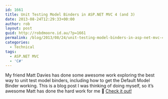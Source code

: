 ```yaml
---
id: 1661
title: Unit Testing Model Binders in ASP.NET MVC 4 (and 3)
date: 2013-08-24T12:29:33+00:00
author: rob
layout: post
guid: http://robdmoore.id.au/?p=1661
permalink: /blog/2013/08/24/unit-testing-model-binders-in-asp-net-mvc-4-and-3/
categories:
  - Technical
tags:
  - ASP.NET MVC
  - 'C#'
---
```

My friend Matt Davies has done some awesome work exploring the best way to unit test model binders, including how to get the Default Model Binder working. This is a blog post I was thinking of doing myself, so it&#8217;s awesome Matt has done the hard work for me 🙂 <a href="http://blog.mdavies.net/2013/06/07/unit-testing-mvc3mvc4-model-binders/" target="_blank">Check it out!</a>